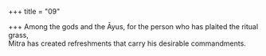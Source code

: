 +++
title = "09"

+++
Among the gods and the Āyus, for the person who has plaited the  ritual grass,  
Mitra has created refreshments that carry his desirable commandments. 